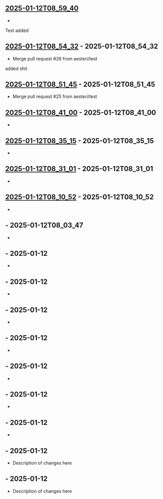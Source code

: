 ## [2025-01-12T08_59_40](https://github.com/aesteri/testing_protoc/releases/tag/2025-01-12T08_59_40)

* 

Test added 

## [2025-01-12T08_54_32](https://github.com/aesteri/testing_protoc/releases/tag/2025-01-12T08_54_32) - 2025-01-12T08_54_32

* Merge pull request #26 from aesteri/test

added shit

## [2025-01-12T08_51_45](https://github.com/aesteri/testing_protoc/releases/tag/2025-01-12T08_51_45) - 2025-01-12T08_51_45

* Merge pull request #25 from aesteri/test

## [2025-01-12T08_41_00](https://github.com/aesteri/testing_protoc/releases/tag/2025-01-12T08_41_00) - 2025-01-12T08_41_00

* 

## [2025-01-12T08_35_15](https://github.com/aesteri/testing_protoc/releases/tag/2025-01-12T08_35_15) - 2025-01-12T08_35_15

* 

## [2025-01-12T08_31_01](https://github.com/aesteri/testing_protoc/releases/tag/2025-01-12T08_31_01) - 2025-01-12T08_31_01

* 

## [2025-01-12T08_10_52](https://github.com/aesteri/testing_protoc/releases/tag/2025-01-12T08_10_52) - 2025-01-12T08_10_52

* 

## [](https://github.com/aesteri/testing_protoc/releases/tag/) - 2025-01-12T08_03_47

* 

## [](https://github.com/aesteri/testing_protoc/releases/tag/) - 2025-01-12

* 

## [](https://github.com/aesteri/testing_protoc/releases/tag/) - 2025-01-12

* 

## [](https://github.com/aesteri/testing_protoc/releases/tag/) - 2025-01-12

* 

## [](https://github.com/aesteri/testing_protoc/releases/tag/) - 2025-01-12

* 

## [](https://github.com/aesteri/testing_protoc/releases/tag/) - 2025-01-12

* 

## [](https://github.com/aesteri/testing_protoc/releases/tag/) - 2025-01-12

* 

## [](https://github.com/aesteri/testing_protoc/releases/tag/) - 2025-01-12

* 

## [](https://github.com/aesteri/testing_protoc/releases/tag/) - 2025-01-12

* Description of changes here

## [](https://github.com/aesteri/testing_protoc/releases/tag/) - 2025-01-12

* Description of changes here
